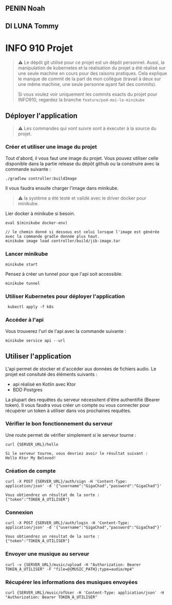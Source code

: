 ## PENIN Noah
## DI LUNA Tommy

# INFO 910 Projet

> :warning: Le dépôt git utilisé pour ce projet est un dépôt personnel. Aussi, la manipulation de kubernetes et la réalisation du projet a été réalisé sur une seule machine 
> en cours pour des raisons pratiques. Cela explique le manque de commit de la part de mon collègue (travail à deux sur une même machine, une seule personne ayant fait des commits).
> 
> Si vous voulez voir uniquement les commits exacts du projet pour INFO910, regardez la branche `feature/pod-moi-le-minikube`

## Déployer l'application

> :warning: Les commandes qui vont suivre sont à éxecuter à la source du projet.

### Créer et utiliser une image du projet

Tout d'abord, il vous faut une image du projet. Vous pouvez utiliser celle disponible dans la partie release du dépôt github ou la construire avec la commande suivante :

```
./gradlew controller:buildImage
```

Il vous faudra ensuite charger l'image dans minikube.

> :warning: la système a été testé et validé avec le driver docker pour minikube.

Lier docker à minikube si besoin.

```
eval $(minikube docker-env)
```

```
// le chemin donné si dessous est celui lorsque l'image est générée avec la commande gradle donnée plus haut.
minikube image load controller/build/jib-image.tar
```

### Lancer minikube

```
minikube start
```

Pensez à créer un tunnel pour que l'api soit accessible.

```
minikube tunnel
```

### Utiliser Kubernetes pour déployer l'application

```
 kubectl apply -f k8s
```

### Accéder à l'api
Vous trouverez l'url de l'api avec la commande suivante :
```
minikube service api --url
```

## Utiliser l'application

L'api permet de stocker et d'accéder aux données de fichiers audio.
Le projet est consituté des éléments suivants :
- api réalisé en Kotlin avec Ktor
- BDD Postgres

La plupart des requêtes du serveur nécessitent d'être authentifié (Bearer token). 
Il vous faudra vous créer un compte ou vous connecter pour récupérer un token à utiliser dans vos prochaines requêtes.

### Vérifier le bon fonctionnement du serveur
Une route permet de vérifier simplement si le serveur tourne :
```
curl {SERVER_URL}/hello

Si le serveur tourne, vous devriez avoir le résultat suivant :
Hello Ktor My Beloved!
```

### Création de compte
```
curl -X POST {SERVER_URL}/auth/sign -H 'Content-Type: application/json' -d '{"username":"GigaChad","password":"GigaChad"}'

Vous obtiendrez un résultat de la sorte :
{"token":"TOKEN_À_UTILISER"}
```

### Connexion
```
curl -X POST {SERVER_URL}/auth/login -H 'Content-Type: application/json' -d '{"username":"GigaChad","password":"GigaChad"}'

Vous obtiendrez un résultat de la sorte :
{"token":"TOKEN_À_UTILISER"}
```

### Envoyer une musique au serveur

```
curl -v {SERVER_URL}/music/upload -H "Authorization: Bearer TOKEN_À_UTILISER" -F "file=@{MUSIC_PATH};type=audio/mp4"
```

### Récupérer les informations des musiques envoyées
```
curl {SERVER_URL}/music/ofUser -H 'Content-Type: application/json' -H "Authorization: Bearer TOKEN_À_UTILISER"
```